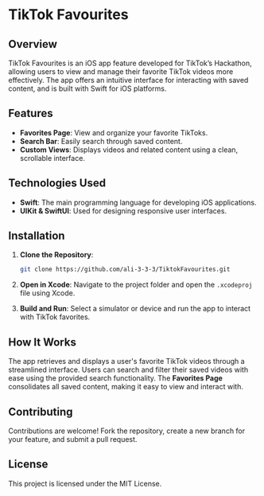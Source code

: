 # TikTok Favourites

## Overview
TikTok Favourites is an iOS app feature developed for TikTok’s Hackathon, allowing users to view and manage their favorite TikTok videos more effectively. The app offers an intuitive interface for interacting with saved content, and is built with Swift for iOS platforms.

## Features
- **Favorites Page**: View and organize your favorite TikToks.
- **Search Bar**: Easily search through saved content.
- **Custom Views**: Displays videos and related content using a clean, scrollable interface.

## Technologies Used
- **Swift**: The main programming language for developing iOS applications.
- **UIKit & SwiftUI**: Used for designing responsive user interfaces.
  
## Installation

1. **Clone the Repository**:
   ```bash
   git clone https://github.com/ali-3-3-3/TiktokFavourites.git
   ```

2. **Open in Xcode**: Navigate to the project folder and open the `.xcodeproj` file using Xcode.

3. **Build and Run**: Select a simulator or device and run the app to interact with TikTok favorites.

## How It Works
The app retrieves and displays a user's favorite TikTok videos through a streamlined interface. Users can search and filter their saved videos with ease using the provided search functionality. The **Favorites Page** consolidates all saved content, making it easy to view and interact with.

## Contributing
Contributions are welcome! Fork the repository, create a new branch for your feature, and submit a pull request.

## License
This project is licensed under the MIT License.
